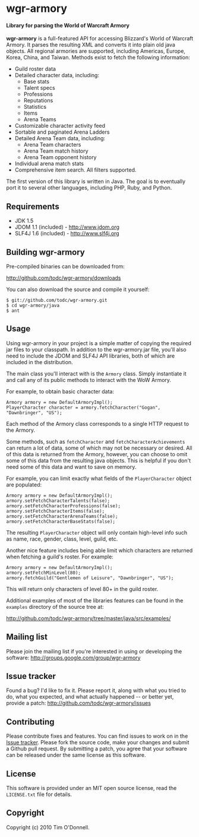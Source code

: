 wgr-armory
==========

#### Library for parsing the World of Warcraft Armory ####

**wgr-armory** is a full-featured API for accessing Blizzard's World of Warcraft Armory. It parses the resulting XML and converts it into plain old java objects. All regional armories are supported, including Americas, Europe, Korea, China, and Taiwan. Methods exist to fetch the following information:

* Guild roster data
* Detailed character data, including:
    * Base stats
    * Talent specs
    * Professions
    * Reputations
    * Statistics
    * Items
    * Arena Teams
* Customizable character activity feed
* Sortable and paginated Arena Ladders
* Detailed Arena Team data, including:
    * Arena Team characters
    * Arena Team match history
    * Arena Team opponent history
* Individual arena match stats
* Comprehensive item search. All filters supported.

The first version of this library is written in Java. The goal is to eventually port it to several other languages, including PHP, Ruby, and Python. 


Requirements
------------

* JDK 1.5
* JDOM 1.1 (included) - http://www.jdom.org
* SLF4J 1.6 (included) - http://www.slf4j.org


Building wgr-armory
-------------------

Pre-compiled binaries can be downloaded from:

<http://github.com/todc/wgr-armory/downloads>

You can also download the source and compile it yourself:

    $ git://github.com/todc/wgr-armory.git
    $ cd wgr-armory/java
    $ ant


Usage
-----

Using wgr-armory in your project is a simple matter of copying the required jar files to your classpath. In addition to the wgr-armory.jar file, you'll also need to include the JDOM and SLF4J API libraries, both of which are included in the distribution.

The main class you'll interact with is the `Armory` class. Simply instantiate it and call any of its public methods to interact with the WoW Armory.

For example, to obtain basic character data:

    Armory armory = new DefaultArmoryImpl();
    PlayerCharacter character = armory.fetchCharacter("Gogan", "Dawnbringer", "US");

Each method of the Armory class corresponds to a single HTTP request to the Armory.

Some methods, such as `fetchCharacter` and `fetchCharacterAchievements` can return a lot of data, some of which may not be necessary or desired. All of this data is returned from the Armory, however, you can choose to omit some of this data from the resulting java objects. This is helpful if you don't need some of this data and want to save on memory.

For example, you can limit exactly what fields of the `PlayerCharacter` object are populated:

    Armory armory = new DefaultArmoryImpl();
    armory.setFetchCharacterTalents(false);
    armory.setFetchCharacterProfessions(false);
    armory.setFetchCharacterItems(false);
    armory.setFetchCharacterArenaTeams(false);
    armory.setFetchCharacterBaseStats(false);

The resulting `PlayerCharacter` object will only contain high-level info such as name, race, gender, class, level, guild, etc.

Another nice feature includes being able limit which characters are returned when fetching a guild's roster. For example:

    Armory armory = new DefaultArmoryImpl();
    armory.setFetchMinLevel(80);
    armory.fetchGuild("Gentlemen of Leisure", "Dawnbringer", "US");

This will return only characters of level 80+ in the guild roster.

Additional examples of most of the libraries features can be found in the `examples` directory of the source tree at:

<http://github.com/todc/wgr-armory/tree/master/java/src/examples/>


Mailing list
------------

Please join the mailing list if you're interested in using or developing the software: <http://groups.google.com/group/wgr-armory>


Issue tracker
-------------

Found a bug? I'd like to fix it. Please report it, along with what you tried to do, what you expected, and what actually happened -- or better yet, provide a patch: <http://github.com/todc/wgr-armory/issues>


Contributing
------------

Please contribute fixes and features. You can find issues to work on in the [Issue tracker](http://github.com/todc/wgr-armory/issues). Please fork the source code, make your changes and submit a Github pull request. By submitting a patch, you agree that your software can be released under the same license as this software.


License
-------

This software is provided under an MIT open source license, read the `LICENSE.txt` file for details.


Copyright
---------

Copyright (c) 2010 Tim O'Donnell.